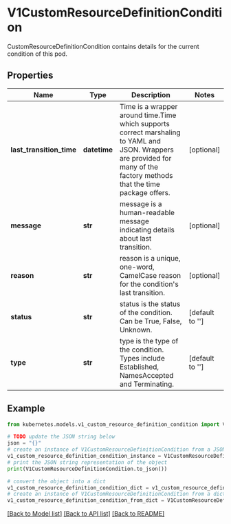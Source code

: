 # V1CustomResourceDefinitionCondition

CustomResourceDefinitionCondition contains details for the current condition of this pod.

## Properties

Name | Type | Description | Notes
------------ | ------------- | ------------- | -------------
**last_transition_time** | **datetime** | Time is a wrapper around time.Time which supports correct marshaling to YAML and JSON.  Wrappers are provided for many of the factory methods that the time package offers. | [optional] 
**message** | **str** | message is a human-readable message indicating details about last transition. | [optional] 
**reason** | **str** | reason is a unique, one-word, CamelCase reason for the condition&#39;s last transition. | [optional] 
**status** | **str** | status is the status of the condition. Can be True, False, Unknown. | [default to '']
**type** | **str** | type is the type of the condition. Types include Established, NamesAccepted and Terminating. | [default to '']

## Example

```python
from kubernetes.models.v1_custom_resource_definition_condition import V1CustomResourceDefinitionCondition

# TODO update the JSON string below
json = "{}"
# create an instance of V1CustomResourceDefinitionCondition from a JSON string
v1_custom_resource_definition_condition_instance = V1CustomResourceDefinitionCondition.from_json(json)
# print the JSON string representation of the object
print(V1CustomResourceDefinitionCondition.to_json())

# convert the object into a dict
v1_custom_resource_definition_condition_dict = v1_custom_resource_definition_condition_instance.to_dict()
# create an instance of V1CustomResourceDefinitionCondition from a dict
v1_custom_resource_definition_condition_from_dict = V1CustomResourceDefinitionCondition.from_dict(v1_custom_resource_definition_condition_dict)
```
[[Back to Model list]](../README.md#documentation-for-models) [[Back to API list]](../README.md#documentation-for-api-endpoints) [[Back to README]](../README.md)


